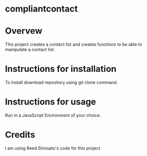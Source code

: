 # compliantcontact
# Overvew
This project creates a contact list and creates functions to be able to manipulate a contact list.

# Instructions for installation
To install download repository using git clone command.

# Instructions for usage
Run in a JavaScript Environment of your choice.

# Credits
I am using Reed Shinsato's code for this project